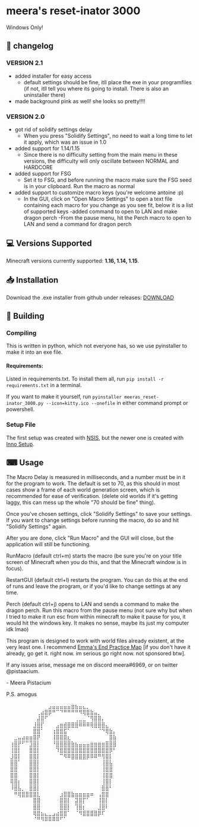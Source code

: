 # meera's reset-inator 3000

Windows Only!

## 📝 changelog


### VERSION 2.1

- added installer for easy access
	- default settings should be fine, itll place the exe in your programfiles (if not, itll
	tell you where its going to install. There is also an uninstaller there)
- made background pink as well! she looks so pretty!!!!


### VERSION 2.0
- got rid of solidify settings delay
	- When you press "Solidify Settings", no need to wait a long time to let it apply, which was an
	issue in 1.0
- added support for 1.14/1.15
	- Since there is no difficulty setting from the main menu in these versions, the difficulty will
	only oscillate between NORMAL and HARDCORE
- added support for FSG
	- Set it to FSG, and before running the macro make sure the FSG seed is in your clipboard. Run the
	macro as normal
- added support to customize macro keys (you're welcome antoine :p)
	- In the GUI, click on "Open Macro Settings" to open a text file containing each macro for you
	change as you see fit, below it is a list of supported keys
-added command to open to LAN and make dragon perch
	-From the pause menu, hit the Perch macro to open to LAN and send a command for dragon perch


## 💻 Versions Supported
Minecraft versions currently supported: **1.16, 1.14, 1.15**.


## 📥 Installation
Download the .exe installer from github under releases: [DOWNLOAD](https://github.com/pistacium/meeras_reset-inator_3000/releases/tag/v2.1)


## 🧱 Building

### Compiling

This is written in python, which not everyone has, so we use pyinstaller to make it into an exe file.

#### Requirements:
Listed in requirements.txt. To install them all, run `pip install -r requirements.txt` in a terminal.


If you want to make it yourself, run `pyinstaller meeras_reset-inator_3000.py --icon=kitty.ico --onefile` in either command prompt or powershell.

### Setup File

The first setup was created with [NSIS](https://nsis.sourceforge.io/), but the newer one is created with [Inno Setup](https://jrsoftware.org/isinfo.php).

## ⌨ Usage

The Macro Delay is measured in milliseconds, and a number must be in it for the program to work.
The default is set to 70, as this should in most cases show a frame of each world generation screen,
which is recommended for ease of verification. (delete old worlds if it's getting laggy, this can 
mess up the whole "70 should be fine" thing).

Once you've chosen settings, click "Solidify Settings" to save your settings.
If you want to change settings before running the macro, do so and hit "Solidify Settings" again.


After you are done, click "Run Macro" and the GUI will close, but the application will still be functioning.

RunMacro (default ctrl+m) starts the macro (be sure you're on your title screen of Minecraft when you do this, and that
the Minecraft window is in focus).

RestartGUI (default ctrl+l) restarts the program. You can do this at the end of runs and leave the program, or if you'd 
like to change settings at any time.

Perch (default ctrl+j) opens to LAN and sends a command to make the dragon perch. Run this macro
from the pause menu (not sure why but when I tried to make it run esc from within minecraft to make it pause
for you, it would hit the windows key. It makes no sense, maybe its just my computer idk lmao)


This program is designed to work with world files already existent, at the very least one. 
I recommend [Emma's End Practice Map](https://sites.google.com/view/emma-practice-map/home) [if you don't have it already, go get it. right now. im serious
go right now. not sponsored btw].

If any issues arise, message me on discord meera#6969, or on twitter @pistaacium.

\- Meera Pistacium

P.S.
amogus

⠀⠀⠀⠀⠀⠀⠀⠀⠀⠀⠀⣠⣤⣤⣤⣤⣤⣶⣦⣤⣄⡀⠀⠀⠀⠀⠀⠀⠀⠀
⠀⠀⠀⠀⠀⠀⠀⠀⢀⣴⣿⡿⠛⠉⠙⠛⠛⠛⠛⠻⢿⣿⣷⣤⡀⠀⠀⠀⠀⠀
⠀⠀⠀⠀⠀⠀⠀⠀⣼⣿⠋⠀⠀⠀⠀⠀⠀⠀⢀⣀⣀⠈⢻⣿⣿⡄⠀⠀⠀⠀
⠀⠀⠀⠀⠀⠀⠀⣸⣿⡏⠀⠀⠀⣠⣶⣾⣿⣿⣿⠿⠿⠿⢿⣿⣿⣿⣄⠀⠀⠀
⠀⠀⠀⠀⠀⠀⠀⣿⣿⠁⠀⠀⢰⣿⣿⣯⠁⠀⠀⠀⠀⠀⠀⠀⠈⠙⢿⣷⡄⠀
⠀⠀⣀⣤⣴⣶⣶⣿⡟⠀⠀⠀⢸⣿⣿⣿⣆⠀⠀⠀⠀⠀⠀⠀⠀⠀⠀⣿⣷⠀
⠀⢰⣿⡟⠋⠉⣹⣿⡇⠀⠀⠀⠘⣿⣿⣿⣿⣷⣦⣤⣤⣤⣶⣶⣶⣶⣿⣿⣿⠀
⠀⢸⣿⡇⠀⠀⣿⣿⡇⠀⠀⠀⠀⠹⣿⣿⣿⣿⣿⣿⣿⣿⣿⣿⣿⣿⣿⡿⠃⠀
⠀⣸⣿⡇⠀⠀⣿⣿⡇⠀⠀⠀⠀⠀⠉⠻⠿⣿⣿⣿⣿⡿⠿⠿⠛⢻⣿⡇⠀⠀
⠀⣿⣿⠁⠀⠀⣿⣿⡇⠀⠀⠀⠀⠀⠀⠀⠀⠀⠀⠀⠀⠀⠀⠀⠀⢸⣿⣧⠀⠀
⠀⣿⣿⠀⠀⠀⣿⣿⡇⠀⠀⠀⠀⠀⠀⠀⠀⠀⠀⠀⠀⠀⠀⠀⠀⢸⣿⣿⠀⠀
⠀⣿⣿⠀⠀⠀⣿⣿⡇⠀⠀⠀⠀⠀⠀⠀⠀⠀⠀⠀⠀⠀⠀⠀⠀⢸⣿⣿⠀⠀
⠀⢿⣿⡆⠀⠀⣿⣿⡇⠀⠀⠀⠀⠀⠀⠀⠀⠀⠀⠀⠀⠀⠀⠀⠀⢸⣿⡇⠀⠀
⠀⠸⣿⣧⡀⠀⣿⣿⡇⠀⠀⠀⠀⠀⠀⠀⠀⠀⠀⠀⠀⠀⠀⠀⠀⣿⣿⠃⠀⠀
⠀⠀⠛⢿⣿⣿⣿⣿⣇⠀⠀⠀⠀⠀⣰⣿⣿⣷⣶⣶⣶⣶⠶⠀⢠⣿⣿⠀⠀⠀
⠀⠀⠀⠀⠀⠀⠀⣿⣿⠀⠀⠀⠀⠀⣿⣿⡇⠀⣽⣿⡏⠁⠀⠀⢸⣿⡇⠀⠀⠀
⠀⠀⠀⠀⠀⠀⠀⣿⣿⠀⠀⠀⠀⠀⣿⣿⡇⠀⢹⣿⡆⠀⠀⠀⣸⣿⠇⠀⠀⠀
⠀⠀⠀⠀⠀⠀⠀⢿⣿⣦⣄⣀⣠⣴⣿⣿⠁⠀⠈⠻⣿⣿⣿⣿⡿⠏⠀⠀⠀⠀
⠀⠀⠀⠀⠀⠀⠀⠈⠛⠻⠿⠿⠿⠿⠋⠁⠀⠀⠀⠀⠀⠀⠀⠀⠀⠀⠀⠀⠀⠀
